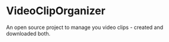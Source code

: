 VideoClipOrganizer
==================

An open source project to manage you video clips - created and downloaded both.
